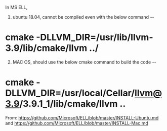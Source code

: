 
In MS ELL,

1. ubuntu 18.04, cannot be compiled even with the below command --
# cmake -DLLVM_DIR=/usr/lib/llvm-3.9/lib/cmake/llvm ../

2. MAC OS, should use the below cmake command to build the code --
# cmake -DLLVM_DIR=/usr/local/Cellar/llvm@3.9/3.9.1_1/lib/cmake/llvm ..

From: https://github.com/Microsoft/ELL/blob/master/INSTALL-Ubuntu.md
and https://github.com/Microsoft/ELL/blob/master/INSTALL-Mac.md
